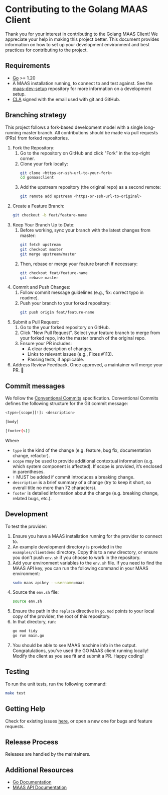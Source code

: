 # Contributing to the Golang MAAS Client

Thank you for your interest in contributing to the Golang MAAS Client! We appreciate your help in making this project better. This document provides information on how to set up your development environment and best practices for contributing to the project. 

## Requirements

- [Go](https://golang.org/doc/install) >= 1.20
- A MAAS installation running, to connect to and test against. See the [maas-dev-setup](https://github.com/canonical/maas-dev-setup) repository for more information on a development setup.
- [CLA](https://ubuntu.com/legal/contributors) signed with the email used with git and GitHub.

## Branching strategy

This project follows a fork-based development model with a single long-running master branch. All contributions should be made via pull requests (PRs) from forked repositories.

1. Fork the Repository:
    1. Go to the repository on GitHub and click "Fork" in the top-right corner.
    1. Clone your fork locally:
       ```bash
       git clone <https-or-ssh-url-to-your-fork>
       cd gomaasclient
       ```
    1. Add the upstream repository (the original repo) as a second remote:
       ```bash
       git remote add upstream <https-or-ssh-url-to-original>
       ```
1. Create a Feature Branch:
    ```bash
    git checkout -b feat/feature-name
    ```
1. Keep Your Branch Up to Date:
    1. Before working, sync your branch with the latest changes from master:
       ```bash
       git fetch upstream
       git checkout master
       git merge upstream/master
       ```
    1. Then, rebase or merge your feature branch if necessary:
        ```bash
        git checkout feat/feature-name
        git rebase master
        ```   
1. Commit and Push Changes:
    1. Follow commit message guidelines (e.g., fix: correct typo in readme).
    1. Push your branch to your forked repository:
        ```bash
        git push origin feat/feature-name
        ```
1. Submit a Pull Request:
    1. Go to the your forked repository on GitHub.
    1. Click "New Pull Request". Select your feature branch to merge from your forked repo, into the master branch of the original repo.
    1. Ensure your PR includes:
       - A clear description of changes.
       - Links to relevant issues (e.g., Fixes #113).
       - Passing tests, if applicable.
1. Address Review Feedback. Once approved, a maintainer will merge your PR. 🎉

## Commit messages

We follow the [Conventional Commits](https://www.conventionalcommits.org/en/v1.0.0/) specification. Conventional Commits defines the following structure for the Git commit message:

```bash
<type>[scope][!]: <description>

[body]

[footer(s)]
```

Where 
- `type` is the kind of the change (e.g. feature, bug fix, documentation change, refactor).
- `scope` may be used to provide additional contextual information (e.g. which system component is affected). If scope is provided, it’s enclosed in parentheses.
- `!` MUST be added if commit introduces a breaking change.
- `description` is a brief summary of a change (try to keep it short, so overall title no more than 72 characters).
- `footer` is detailed information about the change (e.g. breaking change, related bugs, etc.).

## Development

To test the provider: 

1. Ensure you have a MAAS installation running for the provider to connect to.
1. An example development directory is provided in the `examples/clientdemo` directory. Copy this to a new directory, or ensure you don't push `env.sh` if you choose to work in the repository.
1. Add your environment variables to the `env.sh` file. If you need to find the MAAS API key, you can run the following command in your MAAS environment:
    ```bash
    sudo maas apikey --username=maas
    ```
1. Source the `env.sh` file:
   ```bash
   source env.sh
   ```
1. Ensure the path in the `replace` directive in `go.mod` points to your local copy of the provider, the root of this repository.
1. In that directory, run:
   ```bash
   go mod tidy
   go run main.go
   ```
1. You should be able to see MAAS machine info in the output. Congratulations, you've used the GO MAAS client running locally! Modify the client as you see fit and submit a PR. Happy coding! 

## Testing

To run the unit tests, run the following command:
```bash
make test
```

## Getting Help

Check for existing issues [here](https://github.com/canonical/gomaasclient/issues), or open a new one for bugs and feature requests.

## Release Process

Releases are handled by the maintainers.

## Additional Resources

- [Go Documentation](https://golang.org/doc/)
- [MAAS API Documentation](https://maas.io/docs/api)
